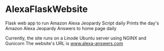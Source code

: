 # AlexaFlaskWebsite
Flask web app to run Amazon Alexa Jeopardy Script daily
Prints the day's Amazon Alexa Jeopardy Answers to home page daily

Currently, the site runs on a Linode Ubuntu server using NGINX and Gunicorn
The website's URL is www.alexa-answers.com
